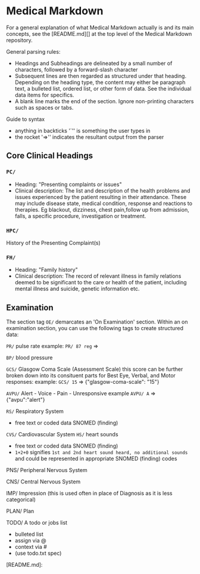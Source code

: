 # Medical Markdown

For a general explanation of what Medical Markdown actually is and its main concepts, see the [README.md][] at the top level of the Medical Markdown repository.

General parsing rules:
* Headings and Subheadings are delineated by a small number of characters, followed by a forward-slash character
* Subsequent lines are then regarded as structured under that heading. Depending on the heading type, the content may either be paragraph text, a bulleted list, ordered list, or other form of data. See the individual data items for specifics.
* A blank line marks the end of the section. Ignore non-printing characters such as spaces or tabs.

Guide to syntax
* anything in backticks '`'' is something the user types in
* the rocket '=>'' indicates the resultant output from the parser 


## Core Clinical Headings ##

### `PC/` ###
* Heading: "Presenting complaints or issues"
* Clinical description: The list and description of the health problems and issues experienced by the patient resulting in their attendance. These may include disease state, medical condition, response and reactions to therapies. Eg blackout, dizziness, chest pain,follow up from admission, falls, a specific procedure, investigation or treatment.

### `HPC/` ###
History of the Presenting Complaint(s)


### `FH/` ###
* Heading: "Family history"
* Clinical description: The record of relevant illness in family relations deemed to be significant to the care or health of the patient, including mental illness and suicide, genetic information etc.



## Examination ##

The section tag `OE/` demarcates an 'On Examination' section. Within an on examination section, you can use the following tags to create structured data:

`PR/` pulse rate
example: `PR/ 87 reg` => 


`BP/` blood pressure 


`GCS/` Glasgow Coma Scale (Assessment Scale)
this score can be further broken down into its consituent parts for Best Eye, Verbal, and Motor responses:
example: `GCS/ 15` => {"glasgow-coma-scale": "15"}


`AVPU/` Alert - Voice - Pain - Unresponsive
example `AVPU/ A` => {"avpu":"alert"}

`RS/` Respiratory System
* free text or coded data SNOMED (finding)

`CVS/` Cardiovascular System
`HS/` heart sounds
* free text or coded data SNOMED (finding)
* `1+2+0` signifies `1st and 2nd heart sound heard, no additional sounds` and could be represented in appropriate SNOMED (finding) codes

PNS/ Peripheral Nervous System


CNS/ Central Nervous System

IMP/ Impression (this is used often in place of Diagnosis as it is less categorical)

PLAN/ Plan

TODO/ A todo or jobs list
* bulleted list
* assign via @
* context via #
* (use todo.txt spec)




[README.md]: 


